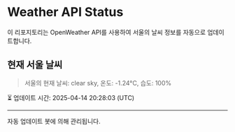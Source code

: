 
# Weather API Status

이 리포지토리는 OpenWeather API를 사용하여 서울의 날씨 정보를 자동으로 업데이트합니다.

## 현재 서울 날씨
> 서울의 현재 날씨: clear sky, 온도: -1.24°C, 습도: 100%

⏳ 업데이트 시간: 2025-04-14 20:28:03 (UTC)

---
자동 업데이트 봇에 의해 관리됩니다.
